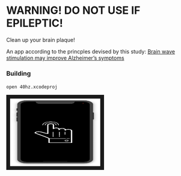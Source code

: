 # WARNING! DO NOT USE IF EPILEPTIC!

Clean up your brain plaque! 

An app according to the princples devised by this study: [Brain wave stimulation may improve Alzheimer’s symptoms](http://news.mit.edu/2019/brain-wave-stimulation-improve-alzheimers-0314)

### Building
`open 40hz.xcodeproj`

<a href="https://github.com/advatar/fortyhertz/raw/master/screencast.m4v" target="_blank"><img src="https://github.com/advatar/fortyhertz/raw/master/40hz.png" 
alt="Screencast" width="240" height="180" border="10" /></a>


